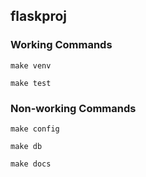 ## flaskproj

### Working Commands
    make venv

    make test


### Non-working Commands
    make config

    make db

    make docs
